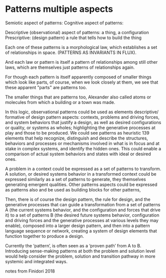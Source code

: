 # Patterns multiple aspects

Semiotic aspect of patterns:
Cognitive aspect of patterns:

Descriptive (observational) aspect of patterns: a thing, a configuration
Prescriptive: (design pattern) a rule that tells how to build the thing

Each one of these patterns is a morphological law, which establishes a set of relationships in space. (PATTERNS AS INVARIANTS IN FLUX).
 
And each law or pattern is itself a pattern of relationships among still other laws, which are themselves just patterns of relationships again. 
 
For though each pattern is itself apparently composed of smaller things which look like parts, of course, when we look closely at them, we see that these apparent "parts" are patterns too. 

The smaller things that are patterns too, Alexander also called atoms or molecules from which a building or a town was made. 
 
In this logic, observational patterns could be used as elements descriptive/ formative of design pattern aspects: 
contexts, problems and driving forces, and system behaviors that justify a design, as well as desired configurations or quality, or systems as wholes; highlighting the generative processes at play and those to be produced. We could see patterns as heuristic 139 elements that help recognize, distinguish and describe the structures, behaviors and processes or mechanisms involved in what is in focus and at stake in complex systems, and identify the hidden ones. This could enable a comparison of actual system behaviors and states with ideal or desired ones. 
 
A problem in a context could be expressed as a set of patterns to transform. A solution, or desired systems behavior in a transformed context could be expressed similarly as a set of patterns to generate, they themselves generating emergent qualities. Other patterns aspects could be expressed as patterns also and be used as building blocks for other patterns, 

Then, there is of course the design pattern, the rule for design, and the generative processes that can guide a transformation from a set of patterns A (the current systems behavior, and the configuration and forces that drive it) to a set of patterns B (the desired future systems behavior, configuration and driving forces and the generative processes at various levels they may enable), composed into a larger design pattern, and then into a pattern language sequence or network, creating a system of design elements that function together to produce a design. 

Currently the ‘pattern’, is often seen as a ‘proven path’ from A to B. Introducing sense-making patterns at both the problem and solution level would help consider the problem, solution and transition pathway in more systemic and integrated ways.

notes from Finidori 2018
